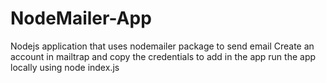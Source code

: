 # NodeMailer-App
Nodejs application that uses nodemailer package to send email
Create an account in mailtrap and copy the credentials to add in the app
run the app locally using node index.js
